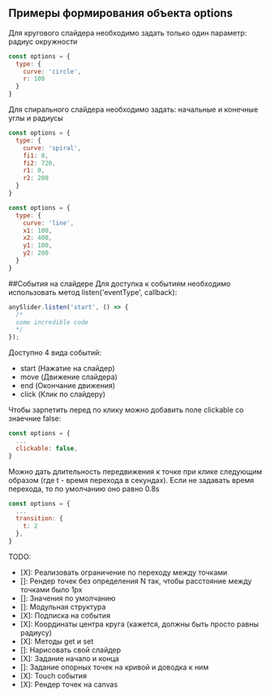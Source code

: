 ## Примеры формирования объекта options
Для кругового слайдера необходимо задать только один параметр: радиус окружности
```js
const options = {
  type: {
    curve: 'circle',
    r: 100
  }
}
```
Для спирального слайдера необходимо задать: начальные и конечные углы и радиусы

```js
const options = {
  type: {
    curve: 'spiral',
    fi1: 0,
    fi2: 720,
    r1: 0,
    r2: 200
  }
}
```
```js
const options = {
  type: {
    curve: 'line',
    x1: 100,
    x2: 400,
    y1: 100,
    y2: 200
  }
}
```
##События на слайдере
Для доступка к событиям необходимо использовать метод listen('eventType', callback):
```js
anySlider.listen('start', () => {
  /*
  some incredible code
  */
});
```
Доступно 4 вида событий:
- start (Нажатие на слайдер)
- move (Движение слайдера)
- end (Окончание движения)
- click (Клик по слайдеру)

Чтобы зарпетить перед по клику можно добавить поле clickable со знаечние false:

```js
const options = {
  ...
  clickable: false,
}
```
Можно дать длительность передвижения к точке при клике следующим образом
(где t - время перехода в секундах).
Если не задавать время перехода, то по умолчанию оно равно 0.8s
```js
const options = {
  ...
  transition: {
    t: 2
  },
}
```

TODO: 
- [X]: Реализовать ограничение по переходу между точками 
- []: Рендер точек без определения N так, чтобы расстояние между точками было 1px
- []: Значения по умолчанию
- []: Модульная структура
- [X]: Подписка на события
- [X]: Координаты центра круга (кажется, должны быть просто равны радиусу)
- [X]: Методы get и set
- []: Нарисовать свой слайдер
- [X]: Задание начало и конца
- []: Задание опорных точек на кривой и доводка к ним
- [X]: Touch события
- [X]: Рендер точек на canvas